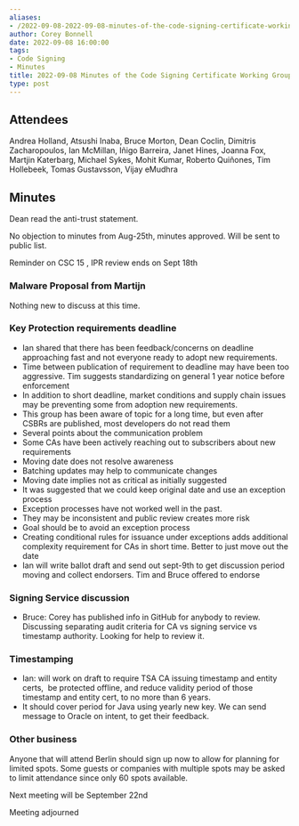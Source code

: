 ```yaml
---
aliases:
- /2022-09-08-2022-09-08-minutes-of-the-code-signing-certificate-working-group/
author: Corey Bonnell
date: 2022-09-08 16:00:00
tags:
- Code Signing
- Minutes
title: 2022-09-08 Minutes of the Code Signing Certificate Working Group
type: post
---
```


## Attendees 

Andrea Holland, Atsushi Inaba, Bruce Morton, Dean Coclin, Dimitris Zacharopoulos, Ian McMillan, Iñigo Barreira, Janet Hines, Joanna Fox, Martjin Katerbarg, Michael Sykes, Mohit Kumar, Roberto Quiñones, Tim Hollebeek, Tomas Gustavsson, Vijay eMudhra

## Minutes 

Dean read the anti-trust statement.

No objection to minutes from Aug-25th, minutes approved. Will be sent to public list.

Reminder on CSC 15 , IPR review ends on Sept 18th

### Malware Proposal from Martijn 

Nothing new to discuss at this time.

### Key Protection requirements deadline 

- Ian shared that there has been feedback/concerns on deadline approaching fast and not everyone ready to adopt new requirements.
- Time between publication of requirement to deadline may have been too aggressive. Tim suggests standardizing on general 1 year notice before enforcement
- In addition to short deadline, market conditions and supply chain issues may be preventing some from adoption new requirements.
- This group has been aware of topic for a long time, but even after CSBRs are published, most developers do not read them
- Several points about the communication problem
- Some CAs have been actively reaching out to subscribers about new requirements
- Moving date does not resolve awareness
- Batching updates may help to communicate changes
- Moving date implies not as critical as initially suggested
- It was suggested that we could keep original date and use an exception process
- Exception processes have not worked well in the past.
- They may be inconsistent and public review creates more risk
- Goal should be to avoid an exception process
- Creating conditional rules for issuance under exceptions adds additional complexity requirement for CAs in short time. Better to just move out the date
- Ian will write ballot draft and send out sept-9th to get discussion period moving and collect endorsers. Tim and Bruce offered to endorse

### Signing Service discussion 

- Bruce: Corey has published info in GitHub for anybody to review. Discussing separating audit criteria for CA vs signing service vs timestamp authority. Looking for help to review it.

### Timestamping 

- Ian: will work on draft to require TSA CA issuing timestamp and entity certs,  be protected offline, and reduce validity period of those timestamp and entity cert, to no more than 6 years.
- It should cover period for Java using yearly new key. We can send message to Oracle on intent, to get their feedback.

### Other business 

Anyone that will attend Berlin should sign up now to allow for planning for limited spots. Some guests or companies with multiple spots may be asked to limit attendance since only 60 spots available.

Next meeting will be September 22nd

Meeting adjourned